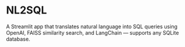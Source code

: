 # NL2SQL
A Streamlit app that translates natural language into SQL queries using OpenAI, FAISS similarity search, and LangChain — supports any SQLite database.
